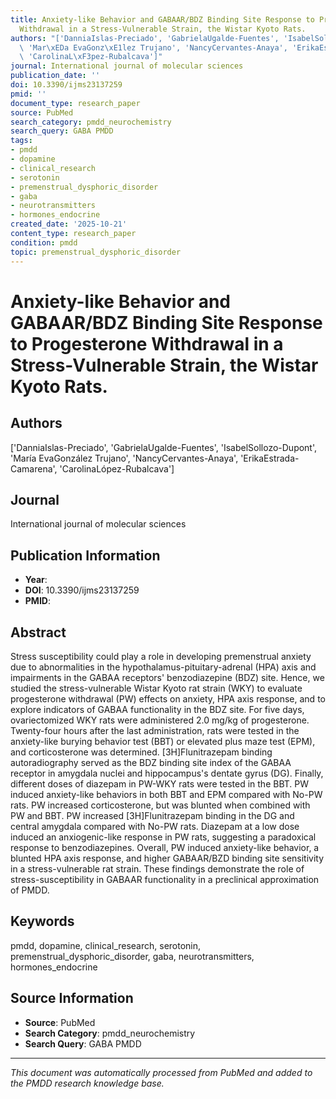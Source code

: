```yaml
---
title: Anxiety-like Behavior and GABAAR/BDZ Binding Site Response to Progesterone
  Withdrawal in a Stress-Vulnerable Strain, the Wistar Kyoto Rats.
authors: "['DanniaIslas-Preciado', 'GabrielaUgalde-Fuentes', 'IsabelSollozo-Dupont',\
  \ 'Mar\xEDa EvaGonz\xE1lez Trujano', 'NancyCervantes-Anaya', 'ErikaEstrada-Camarena',\
  \ 'CarolinaL\xF3pez-Rubalcava']"
journal: International journal of molecular sciences
publication_date: ''
doi: 10.3390/ijms23137259
pmid: ''
document_type: research_paper
source: PubMed
search_category: pmdd_neurochemistry
search_query: GABA PMDD
tags:
- pmdd
- dopamine
- clinical_research
- serotonin
- premenstrual_dysphoric_disorder
- gaba
- neurotransmitters
- hormones_endocrine
created_date: '2025-10-21'
content_type: research_paper
condition: pmdd
topic: premenstrual_dysphoric_disorder
---
```


# Anxiety-like Behavior and GABAAR/BDZ Binding Site Response to Progesterone Withdrawal in a Stress-Vulnerable Strain, the Wistar Kyoto Rats.

## Authors
['DanniaIslas-Preciado', 'GabrielaUgalde-Fuentes', 'IsabelSollozo-Dupont', 'María EvaGonzález Trujano', 'NancyCervantes-Anaya', 'ErikaEstrada-Camarena', 'CarolinaLópez-Rubalcava']

## Journal
International journal of molecular sciences

## Publication Information
- **Year**: 
- **DOI**: 10.3390/ijms23137259
- **PMID**: 

## Abstract
Stress susceptibility could play a role in developing premenstrual anxiety due to abnormalities in the hypothalamus-pituitary-adrenal (HPA) axis and impairments in the GABAA receptors' benzodiazepine (BDZ) site. Hence, we studied the stress-vulnerable Wistar Kyoto rat strain (WKY) to evaluate progesterone withdrawal (PW) effects on anxiety, HPA axis response, and to explore indicators of GABAA functionality in the BDZ site. For five days, ovariectomized WKY rats were administered 2.0 mg/kg of progesterone. Twenty-four hours after the last administration, rats were tested in the anxiety-like burying behavior test (BBT) or elevated plus maze test (EPM), and corticosterone was determined. [3H]Flunitrazepam binding autoradiography served as the BDZ binding site index of the GABAA receptor in amygdala nuclei and hippocampus's dentate gyrus (DG). Finally, different doses of diazepam in PW-WKY rats were tested in the BBT. PW induced anxiety-like behaviors in both BBT and EPM compared with No-PW rats. PW increased corticosterone, but was blunted when combined with PW and BBT. PW increased [3H]Flunitrazepam binding in the DG and central amygdala compared with No-PW rats. Diazepam at a low dose induced an anxiogenic-like response in PW rats, suggesting a paradoxical response to benzodiazepines. Overall, PW induced anxiety-like behavior, a blunted HPA axis response, and higher GABAAR/BZD binding site sensitivity in a stress-vulnerable rat strain. These findings demonstrate the role of stress-susceptibility in GABAAR functionality in a preclinical approximation of PMDD.

## Keywords
pmdd, dopamine, clinical_research, serotonin, premenstrual_dysphoric_disorder, gaba, neurotransmitters, hormones_endocrine

## Source Information
- **Source**: PubMed
- **Search Category**: pmdd_neurochemistry
- **Search Query**: GABA PMDD

---
*This document was automatically processed from PubMed and added to the PMDD research knowledge base.*

